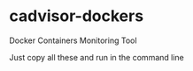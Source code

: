 # cadvisor-dockers
Docker Containers Monitoring Tool

Just copy all these and run in the command line
